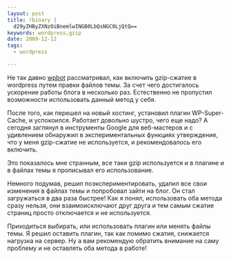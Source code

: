 ```yaml
--- 
layout: post
title: !binary |
  d29yZHByZXNzOiBnemlwINGB0LbQsNGC0LjQtQ==
keywords: wordpress,gzip
date: 2009-12-12
tags:
  - wordpress

---
```

Не так давно <a href="http://www.wpbot.ru/?p=1290" rel="nofollow">wpbot</a> рассматривал, как включить gzip-сжатие в wordpress путем правки файлов темы. За счет чего достигалось ускорение работы блога в несколько раз. Естественно не пропустил возможности использовать данный метод у себя.

После того, как перешел на новый хостинг, установил плагин WP-Super-Cache, и успокоился. Работает довольно шустро, чего еще надо? А сегодня заглянул в инструменты Google для веб-мастеров и с удивлением обнаружил в экспериментальных функциях утверждение, что у меня gzip-сжатие не используется, и рекомендовалось его включить.

Это показалось мне странным, все таки gzip используется и в плагине и в файлах темы я прописывал его использование.

Немного подумав, решил поэкспериментировать, удалил все свои изменения в файлах темы и попробовал зайти на блог. Он стал загружаться в два раза быстрее! Как я понял, использовать оба метода сразу нельзя, они взаимоисключают друг друга и тем самым сжатие страниц просто отключается и не используется.

Приходиться выбирать, или использовать плагин или менять файлы темы. Я решил оставить плагин, так как помимо сжатия, снижается нагрузка на сервер. Ну а вам рекомендую обратить внимание на саму проблему и не оставлять оба метода в работе!

